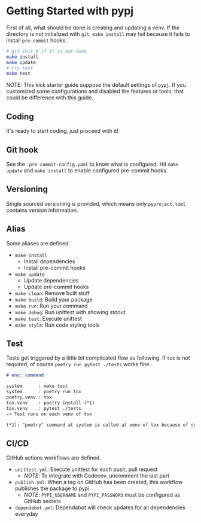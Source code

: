 # Getting Started with pypj

First of all, what should be done is creating and updating a venv. If the directory is not initialized with `git`, `make install` may fail because it fails to install `pre-commit` hooks.

```sh
# git init # if it is not done
make install
make update
# try test
make test
```

NOTE: This kick starter guide suppose the default settings of `pypj`. If you customized some configurations and disabled the features or tools, that could be difference with this guide.

## Coding

It's ready to start coding, just proceed with it!

## Git hook

See the `.pre-commit-config.yaml` to know what is configured.
Hit `make update` and `make install` to enable configured pre-commit hooks.

## Versioning

Single sourced versioning is provided, which means only `pyproject.toml` contains version information.

## Alias

Some aliases are defined.

- `make install`
  - Install dependencies
  - Install pre-commit hooks
- `make update`
  - Update dependencies
  - Update pre-commit hooks
- `make clean`: Remove built stuff
- `make build`: Build your package
- `make run`: Run your command
- `make debug`: Run unittest with showing stdout
- `make test`: Execute unittest
- `make style`: Run code styling tools


## Test

Tests get triggered by a little bit complicated flow as following. If `tox` is not required, of course `poetry run pytest ./tests` works fine.

```md
# env: command

system      : make test
system      : poetry run tox
poetry.venv : tox
tox.venv    : poetry install (*1)
tox.venv    : pytest ./tests
-> Test runs on each venv of tox

(*1): "poetry" command at system is called at venv of tox because of configuration "whitelist_externals = poetry"
```

## CI/CD

GitHub actions workflows are defined.

- `unittest.yml`: Execute unittest for each push, pull request
  - _NOTE_: To integrate with Codecov, uncomment the last part
- `publish.yml`: When a tag on GitHub has been created, this workflow publishes the package to pypi
  - _NOTE_: `PYPI_USERNAME` and `PYPI_PASSWORD` must be configured as GitHub secrets
- `dependabot.yml`: Dependabot will check updates for all dependencies everyday

